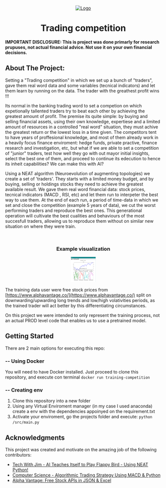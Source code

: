 <!-- PROJECT LOGO -->
<br />
<div align="center">
  <a href="https://github.com/othneildrew/Best-README-Template">
    <img src="misc/images/competion.png" alt="Logo" width="80" height="80">
  </a>

  <h1 align="center">Trading competition</h1>
</div>


**IMPORTANT DISCLOSURE: This is project was done primarly for research  prupuses, not actual financial advice. Not use it on your own financial decisions.**


## About The Project:
Setting a "Trading competition" in which we set up a bunch of "traders", gave them real word data and some variables (tecnical indicators) and let them learn by running on the data. The trader with the greathest profit wins !!!

Its normal in the banking trading word to set a competion on which expetionally tallented traders try to beat each other by achieving the greatest amount of profit. The premise its quite simple: by buying and selling financial assets, using their own knowledge, expertiese and a limited amount of resources in a controlled "real word" situation, they must achive the greatest return or the lowest loss in a time given. The competitors tent to have years of proffesional knowledge, and most of them already work in a heavily focus finance enviroment: hedge funds, private practive, finance research and investigation, etc, but what if we are able to set a competition of "junior" traders, test how well they go with out mayor initial insights, select the best one of them, and proceed to continue its edecution to hence its inheit capabilities? We can make this with AI?

Using a NEAT algorithm (Neuroevolution of augmenting topologies) we create a set of 'traders'. They starts with a limited money budget, and by buying, selling or holdings stocks they need to achieve the greatest available result. We gave them real word financial data: stock prices, tecnical indicators (MACD , RSI, etc) and let them run to interpeter the best way to use them. At the end of each run, a period of time-data in which we set and close the competition (example 5 years of data), we cut the worst performing traders and reproduce the best ones. This generational operation will cultivate the best cualities and behaviours of the most succesfull traders, allowing us to reproduce them without on similar new situation on where they were train.

<br />
<div align="center">
  <h3 align="center">Example visualization</h3>
  <a href="https://github.com/othneildrew/Best-README-Template">
    <img src="misc/images/graphs.png" alt="Logo" width="80" height="80">
  </a>
</div>

The training data user were free stock prices from [https://www.alphavantage.co/](https://www.alphavantage.co/) split on downwarding/upwarding long trends and low/high volativities periods, as the trained trader will act better by this differentiating circumstances.

On this project we were intended to only represent the training process, not an actual PROD level code that enables us to use a pretrained model.

## Getting Started
There are 2 main options for executing this repo:

### -- Using Docker

You will need to have Docker installed.
Just proceed to clone this repository, and execute con terminal `docker run training-competition`

### -- Creating env

1. Clone this repository into a new folder
2. Using any Virtual Enviroment manager (in my case I used anaconda) create a env with the dependencies appoinyed on the requirement.txt
3. Activate your enviroment, go the projects folder and execute: `python /src/main.py`

## Acknowledgments

This project was created and motivate on the amazing job of the following contributors:

* [Tech With Jim - AI Teaches Itself to Play Flappy Bird - Using NEAT Python!](https://www.youtube.com/watch?v=OGHA-elMrxI)
* [Computer Science - Algorithmic Trading Strategy Using MACD & Python](https://www.youtube.com/watch?v=kz_NJERCgm8&t=689s)
* [Alpha Vantage: Free Stock APIs in JSON & Excel](https://www.alphavantage.co/)
